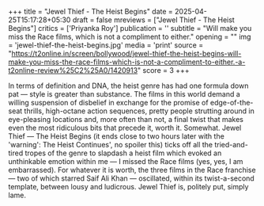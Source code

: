 +++
title = "Jewel Thief - The Heist Begins"
date = 2025-04-25T15:17:28+05:30
draft = false
mreviews = ["Jewel Thief - The Heist Begins"]
critics = ['Priyanka Roy']
publication = ''
subtitle = "Will make you miss the Race films, which is not a compliment to either."
opening = ""
img = 'jewel-thief-the-heist-begins.jpg'
media = 'print'
source = "https://t2online.in/screen/bollywood/jewel-thief-the-heist-begins-will-make-you-miss-the-race-films-which-is-not-a-compliment-to-either.-a-t2online-review%25C2%25A0/1420913"
score = 3
+++

In terms of definition and DNA, the heist genre has had one formula down pat — style is greater than substance. The films in this world demand a willing suspension of disbelief in exchange for the promise of edge-of-the-seat thrills, high-octane action sequences, pretty people strutting around in eye-pleasing locations and, more often than not, a final twist that makes even the most ridiculous bits that precede it, worth it. Somewhat. Jewel Thief — The Heist Begins (it ends close to two hours later with the 'warning': The Heist Continues', no spoiler this) ticks off all the tried-and-tired tropes of the genre to slapdash a heist film which evoked an unthinkable emotion within me — I missed the Race films (yes, yes, I am embarrassed). For whatever it is worth, the three films in the Race franchise — two of which starred Saif Ali Khan — oscillated, within its twist-a-second template, between lousy and ludicrous. Jewel Thief is, politely put, simply lame.
